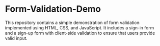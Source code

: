# Form-Validation-Demo
This repository contains a simple demonstration of form validation implemented using HTML, CSS, and JavaScript. It includes a sign-in form and a sign-up form with client-side validation to ensure that users provide valid input.

